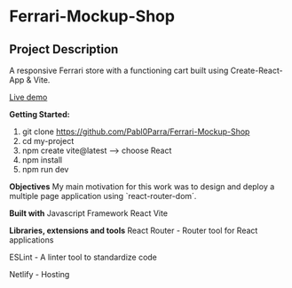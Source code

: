 # Ferrari-Mockup-Shop

## Project Description

A responsive Ferrari store with a functioning cart built using Create-React-App & Vite.

[Live demo]("https://ferrarislamina.netlify.app/")

**Getting Started:**

1. git clone https://github.com/Pabl0Parra/Ferrari-Mockup-Shop
2. cd my-project
3. npm create vite@latest --> choose React
4. npm install
5. npm run dev

**Objectives**
My main motivation for this work was to design and deploy a multiple page application using `react-router-dom´.

**Built with**
Javascript Framework
React
Vite

**Libraries, extensions and tools**
React Router - Router tool for React applications

ESLint - A linter tool to standardize code

Netlify - Hosting
